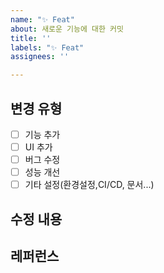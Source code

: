 ```yaml
---
name: "✨ Feat"
about: 새로운 기능에 대한 커밋
title: ''
labels: "✨ Feat"
assignees: ''

---
```


## 변경 유형
- [ ] 기능 추가
- [ ] UI 추가
- [ ] 버그 수정
- [ ] 성능 개선
- [ ] 기타 설정(환경설정,CI/CD, 문서...)

## 수정 내용

## 레퍼런스
